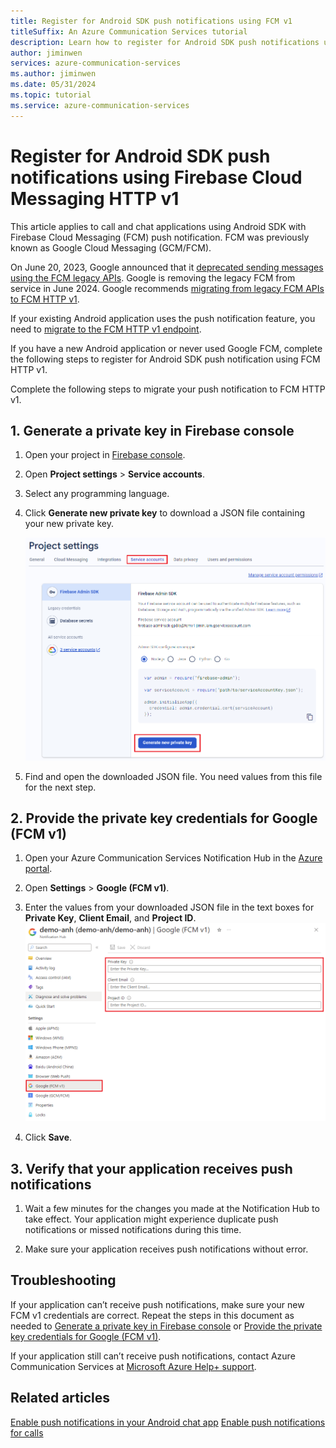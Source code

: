 ```yaml
---
title: Register for Android SDK push notifications using FCM v1
titleSuffix: An Azure Communication Services tutorial
description: Learn how to register for Android SDK push notifications using Google Firebase Cloud Messaging (FCM HTTP v1).
author: jiminwen
services: azure-communication-services
ms.author: jiminwen
ms.date: 05/31/2024
ms.topic: tutorial
ms.service: azure-communication-services
---
```


# Register for Android SDK push notifications using Firebase Cloud Messaging HTTP v1 

This article applies to call and chat applications using Android SDK with Firebase Cloud Messaging (FCM) push notification. FCM was previously known as Google Cloud Messaging (GCM/FCM).

On June 20, 2023, Google announced that it [deprecated sending messages using the FCM legacy APIs](https://firebase.google.com/docs/cloud-messaging). Google is removing the legacy FCM from service in June 2024. Google recommends [migrating from legacy FCM APIs to FCM HTTP v1](https://firebase.google.com/docs/cloud-messaging/migrate-v1).

If your existing Android application uses the push notification feature, you need to [migrate to the FCM HTTP v1 endpoint](./call-chat-migrate-android-push-fcmv1.md).

If you have a new Android application or never used Google FCM, complete the following steps to register for Android SDK push notification using FCM HTTP v1.

Complete the following steps to migrate your push notification to FCM HTTP v1.

## 1. Generate a private key in Firebase console

1. Open your project in [Firebase console](https://console.firebase.google.com/).

2. Open **Project settings** > **Service accounts**.

3. Select any programming language.

4. Click **Generate new private key** to download a JSON file containing your new private key.

    ![Generate new private key for FMC v1 in Firebase console.](./media/call-chat-fcm-firebase-console-gen-key.png)

5. Find and open the downloaded JSON file. You need values from this file for the next step.


## 2. Provide the private key credentials for Google (FCM v1)

1. Open your Azure Communication Services Notification Hub in the [Azure portal](https://portal.azure.com).

2. Open **Settings** > **Google (FCM v1)**.

3. Enter the values from your downloaded JSON file in the text boxes for **Private Key**, **Client Email**, and **Project ID**.
    ![Provide new private key credentials for FCM v1 in Azure portal settings.](./media/call-chat-fcmv1-credentials-add.png)

4. Click **Save**.


## 3. Verify that your application receives push notifications

1. Wait a few minutes for the changes you made at the Notification Hub to take effect.
Your application might experience duplicate push notifications or missed notifications during this time.

2. Make sure your application receives push notifications without error.


## Troubleshooting

If your application can’t receive push notifications, make sure your new FCM v1 credentials are correct. Repeat the steps in this document as needed to [Generate a private key in Firebase console](#1-generate-a-private-key-in-firebase-console) or [Provide the private key credentials for Google (FCM v1)](#2-provide-the-private-key-credentials-for-google-fcm-v1).  

If  your application still can’t receive push notifications, contact Azure Communication Services at [Microsoft Azure Help+ support](https://ms.portal.azure.com/#view/Microsoft_Azure_Support/HelpAndSupportBlade/~/overview).


## Related articles

[Enable push notifications in your Android chat app](./chat-android-push-notification.md)
[Enable push notifications for calls](../how-tos/calling-sdk/push-notifications.md)
